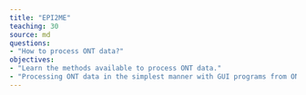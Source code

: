 ```yaml
---
title: "EPI2ME"
teaching: 30
source: md
questions:
- "How to process ONT data?"
objectives:
- "Learn the methods available to process ONT data."
- "Processing ONT data in the simplest manner with GUI programs from ONT."
---
```

